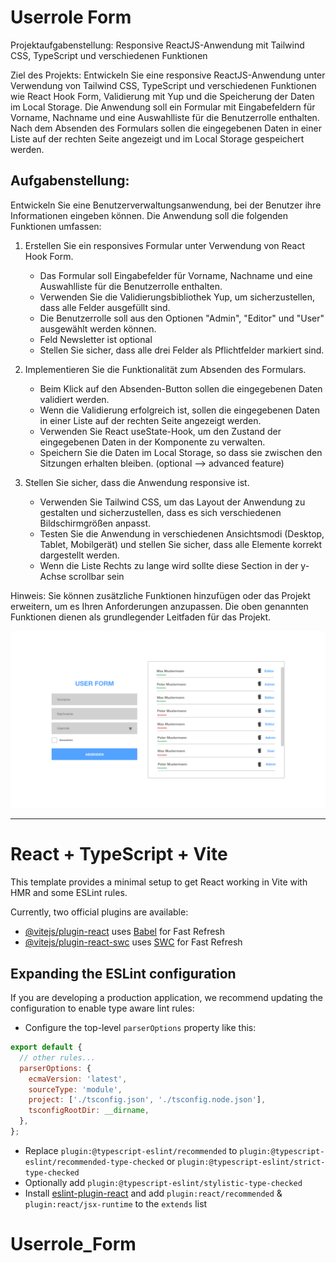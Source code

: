 # Userrole Form

Projektaufgabenstellung: Responsive ReactJS-Anwendung mit Tailwind CSS, TypeScript und verschiedenen Funktionen

Ziel des Projekts: Entwickeln Sie eine responsive ReactJS-Anwendung unter Verwendung von Tailwind CSS, TypeScript und verschiedenen Funktionen wie React Hook Form, Validierung mit Yup und die Speicherung der Daten im Local Storage. Die Anwendung soll ein Formular mit Eingabefeldern für Vorname, Nachname und eine Auswahlliste für die Benutzerrolle enthalten. Nach dem Absenden des Formulars sollen die eingegebenen Daten in einer Liste auf der rechten Seite angezeigt und im Local Storage gespeichert werden.

## Aufgabenstellung:

Entwickeln Sie eine Benutzerverwaltungsanwendung, bei der Benutzer ihre Informationen eingeben können. Die Anwendung soll die folgenden Funktionen umfassen:

1. Erstellen Sie ein responsives Formular unter Verwendung von React Hook Form.

   - Das Formular soll Eingabefelder für Vorname, Nachname und eine Auswahlliste für die Benutzerrolle enthalten.
   - Verwenden Sie die Validierungsbibliothek Yup, um sicherzustellen, dass alle Felder ausgefüllt sind.
   - Die Benutzerrolle soll aus den Optionen "Admin", "Editor" und "User" ausgewählt werden können.
   - Feld Newsletter ist optional
   - Stellen Sie sicher, dass alle drei Felder als Pflichtfelder markiert sind.

2. Implementieren Sie die Funktionalität zum Absenden des Formulars.

   - Beim Klick auf den Absenden-Button sollen die eingegebenen Daten validiert werden.
   - Wenn die Validierung erfolgreich ist, sollen die eingegebenen Daten in einer Liste auf der rechten Seite angezeigt werden.
   - Verwenden Sie React useState-Hook, um den Zustand der eingegebenen Daten in der Komponente zu verwalten.
   - Speichern Sie die Daten im Local Storage, so dass sie zwischen den Sitzungen erhalten bleiben. (optional --> advanced feature)

3. Stellen Sie sicher, dass die Anwendung responsive ist.

   - Verwenden Sie Tailwind CSS, um das Layout der Anwendung zu gestalten und sicherzustellen, dass es sich verschiedenen Bildschirmgrößen anpasst.
   - Testen Sie die Anwendung in verschiedenen Ansichtsmodi (Desktop, Tablet, Mobilgerät) und stellen Sie sicher, dass alle Elemente korrekt dargestellt werden.
   - Wenn die Liste Rechts zu lange wird sollte diese Section in der y-Achse scrollbar sein

Hinweis: Sie können zusätzliche Funktionen hinzufügen oder das Projekt erweitern, um es Ihren Anforderungen anzupassen. Die oben genannten Funktionen dienen als grundlegender Leitfaden für das Projekt.

![alt text](src/assets/Bildschirm_foto_2023-07-06.png)

---

# React + TypeScript + Vite

This template provides a minimal setup to get React working in Vite with HMR and some ESLint rules.

Currently, two official plugins are available:

- [@vitejs/plugin-react](https://github.com/vitejs/vite-plugin-react/blob/main/packages/plugin-react/README.md) uses [Babel](https://babeljs.io/) for Fast Refresh
- [@vitejs/plugin-react-swc](https://github.com/vitejs/vite-plugin-react-swc) uses [SWC](https://swc.rs/) for Fast Refresh

## Expanding the ESLint configuration

If you are developing a production application, we recommend updating the configuration to enable type aware lint rules:

- Configure the top-level `parserOptions` property like this:

```js
export default {
  // other rules...
  parserOptions: {
    ecmaVersion: 'latest',
    sourceType: 'module',
    project: ['./tsconfig.json', './tsconfig.node.json'],
    tsconfigRootDir: __dirname,
  },
};
```

- Replace `plugin:@typescript-eslint/recommended` to `plugin:@typescript-eslint/recommended-type-checked` or `plugin:@typescript-eslint/strict-type-checked`
- Optionally add `plugin:@typescript-eslint/stylistic-type-checked`
- Install [eslint-plugin-react](https://github.com/jsx-eslint/eslint-plugin-react) and add `plugin:react/recommended` & `plugin:react/jsx-runtime` to the `extends` list
# Userrole_Form
